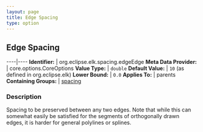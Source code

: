 ```yaml
---
layout: page
title: Edge Spacing
type: option
---
```

## Edge Spacing

----|----
**Identifier:** | org.eclipse.elk.spacing.edgeEdge
**Meta Data Provider:** | core.options.CoreOptions
**Value Type:** | `double`
**Default Value:** | `10` (as defined in org.eclipse.elk)
**Lower Bound:** | `0.0`
**Applies To:** | parents
**Containing Groups:** | [spacing](org-eclipse-elk-spacing)


### Description
Spacing to be preserved between any two edges. Note that while this can somewhat easily be satisfied for the segments of orthogonally drawn edges, it is harder for general polylines or splines.

